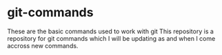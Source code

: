 # git-commands

These are the basic commands used to work with git
This repository is a repository for git commands which I will be updating as and when I come accross new commands.
